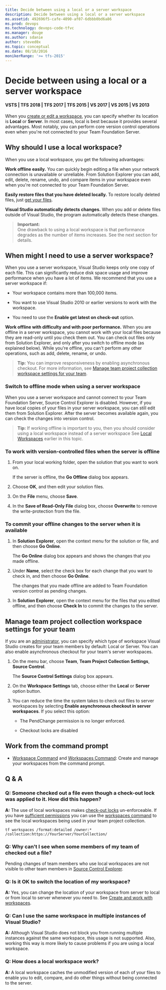 ```yaml
---
title: Decide between using a local or a server workspace
description: Decide between using a local or a server workspace
ms.assetid: 492696f5-cafe-4090-af07-6dbbb0bd6a86
ms.prod: devops
ms.technology: devops-code-tfvc
ms.manager: douge
ms.author: sdanie
author: steved0x
ms.topic: conceptual
ms.date: 08/10/2016
monikerRange: '>= tfs-2015'
---
```



# Decide between using a local or a server workspace

#### VSTS | TFS 2018 | TFS 2017 | TFS 2015 | VS 2017 | VS 2015 | VS 2013

When you [create or edit a workspace](create-work-workspaces.md), you can specify whether its location is **Local** or **Server**. In most cases, local is best because it provides several advantages. Most notably, you can perform core version control operations even when you're not connected to your Team Foundation Server.

<a name="local"></a>

## Why should I use a local workspace?

When you use a local workspace, you get the following advantages:

**Work offline easily.** You can quickly begin editing a file when your network connection is unavailable or unreliable. From Solution Explorer you can add, edit, delete, rename, undo, and compare items in your workspace even when you're not connected to your Team Foundation Server.

**Easily restore files that you have deleted locally.** To restore locally deleted files, just [get your files](develop-your-app-team-foundation-version-control.md).

**Visual Studio automatically detects changes.** When you add or delete files outside of Visual Studio, the program automatically detects these changes.

>**Important:**  
>One drawback to using a local workspace is that performance degrades as the number of items increases. See the next section for details.

## When might I need to use a server workspace?

When you use a server workspace, Visual Studio keeps only one copy of each file. This can significantly reduce disk space usage and improve performance when you have a lot of items. We recommend that you use a server workspace if:

-   Your workspace contains more than 100,000 items.

-   You want to use Visual Studio 2010 or earlier versions to work with the workspace.

-   You need to use the **Enable get latest on check-out** option.

**Work offline with difficulty and with poor performance.** When you are offline in a server workspace, you cannot work with your local files because they are read-only until you check them out. You can check out files only from Solution Explorer, and only after you switch to offline mode (as explained below). While you're offline, you can't perform any other operations, such as add, delete, rename, or undo.

>**Tip:**
You can improve responsiveness by enabling asynchronous checkout. For more information, see [Manage team project collection workspace settings for your team](decide-between-using-local-server-workspace.md#Admin_Settings).

### Switch to offline mode when using a server workspace

When you use a server workspace and cannot connect to your Team Foundation Server, Source Control Explorer is disabled. However, if you have local copies of your files in your server workspace, you can still edit them from Solution Explorer. After the server becomes available again, you can check the changes into version control.

>**Tip:**
If working offline is important to you, then you should consider using a local workspace instead of a server workspace See [Local Workspaces](decide-between-using-local-server-workspace.md#local) earlier in this topic.

### To work with version-controlled files when the server is offline

1.  From your local working folder, open the solution that you want to work on.

    If the server is offline, the **Go Offline** dialog box appears.

2.  Choose **OK**, and then edit your solution files.

3.  On the **File** menu, choose **Save**.

4.  In the **Save of Read-Only File** dialog box, choose **Overwrite** to remove the write-protection from the file.

### To commit your offline changes to the server when it is available

1.  In **Solution Explorer**, open the context menu for the solution or file, and then choose **Go Online**.

    The **Go Online** dialog box appears and shows the changes that you made offline.

2.  Under **Name**, select the check box for each change that you want to check in, and then choose **Go Online**.

    The changes that you made offline are added to Team Foundation version control as pending changes.

3.  In **Solution Explorer**, open the context menu for the files that you edited offline, and then choose **Check In** to commit the changes to the server.

<a name="Admin_Settings"><a/>

## Manage team project collection workspace settings for your team

If you are an [administrator](https://msdn.microsoft.com/library/ms253077), you can specify which type of workspace Visual Studio creates for your team members by default: Local or Server. You can also enable asynchronous checkout for your team's server workspaces.

1.  On the menu bar, choose **Team**, **Team Project Collection Settings**, **Source Control**.

    The **Source Control Settings** dialog box appears.

2.  On the **Workspace Settings** tab, choose either the **Local** or **Server** option button.

3.  You can reduce the time the system takes to check out files to server workspaces by selecting **Enable asynchronous checkout in server workspaces**. If you select this option:

    -   The PendChange permission is no longer enforced.

    -   Checkout locks are disabled

## Work from the command prompt

-    [Workspace Command](workspace-command.md)  and [Workspaces Command](workspaces-command.md): Create and manage your workspaces from the command prompt.

## Q & A

 
### Q: Someone checked out a file even though a check-out lock was applied to it. How did this happen?

**A:** The use of local workspaces makes [check-out locks](understand-lock-types.md) un-enforceable. If you have [sufficient permissions](../security/permissions.md#tfvc) you can use the [workspaces command](workspaces-command.md) to see the local workspaces being used in your team project collection.

    tf workspaces /format:detailed /owner:* /collection:https://YourServer/YourCollection/

### Q: Why can't I see when some members of my team of checked out a file?

Pending changes of team members who use local workspaces are not visible to other team members in [Source Control Explorer](use-source-control-explorer-manage-files-under-version-control.md).

### Q: Is it OK to switch the location of my workspace?

**A:** Yes, you can change the location of your workspace from server to local or from local to server whenever you need to. See [Create and work with workspaces](create-work-workspaces.md).

### Q: Can I use the same workspace in multiple instances of Visual Studio?

**A:** Although Visual Studio does not block you from running multiple instances against the same workspace, this usage is not supported. Also, working this way is more likely to cause problems if you are using a local workspace.

### Q: How does a local workspace work?

**A:** A local workspace caches the unmodified version of each of your files to enable you to edit, compare, and do other things without being connected to the server.

